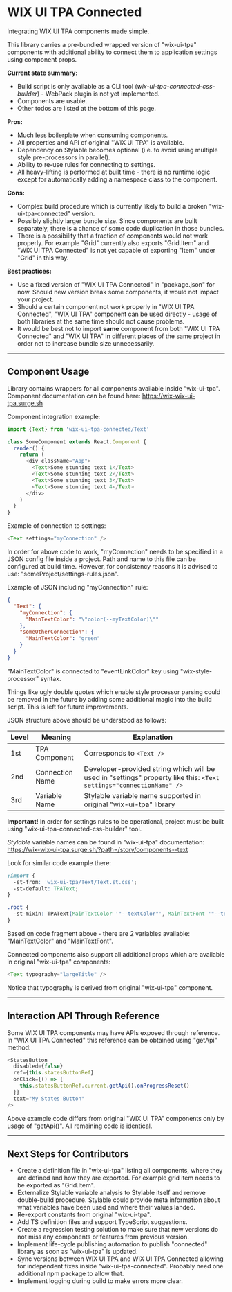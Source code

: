 # WIX UI TPA Connected

Integrating WIX UI TPA components made simple.

This library carries a pre-bundled wrapped version of "wix-ui-tpa" components with additional ability to connect them to application settings using component props.

**Current state summary:**

- Build script is only available as a CLI tool (_wix-ui-tpa-connected-css-builder_) - WebPack plugin is not yet implemented.
- Components are usable.
- Other todos are listed at the bottom of this page.

**Pros:**

- Much less boilerplate when consuming components.
- All properties and API of original "WIX UI TPA" is available.
- Dependency on Stylable becomes optional (i.e. to avoid using multiple style pre-processors in parallel).
- Ability to re-use rules for connecting to settings.
- All heavy-lifting is performed at built time - there is no runtime logic except for automatically adding a namespace class to the component.

**Cons:**

- Complex build procedure which is currently likely to build a broken "wix-ui-tpa-connected" version.
- Possibly slightly larger bundle size. Since components are built separately, there is a chance of some code duplication in those bundles.
- There is a possibility that a fraction of components would not work properly. For example "Grid" currently also exports "Grid.Item" and "WIX UI TPA Connected" is not yet capable of exporting "Item" under "Grid" in this way.

**Best practices:**

- Use a fixed version of "WIX UI TPA Connected" in "package.json" for now. Should new version break some components, it would not impact your project.
- Should a certain component not work properly in "WIX UI TPA Connected", "WIX UI TPA" component can be used directly - usage of both libraries at the same time should not cause problems.
- It would be best not to import **same** component from both "WIX UI TPA Connected" and "WIX UI TPA" in different places of the same project in order not to increase bundle size unnecessarily.

---

## Component Usage

Library contains wrappers for all components available inside "wix-ui-tpa". Component documentation can be found here:
https://wix-wix-ui-tpa.surge.sh

Component integration example:

```javascript
import {Text} from 'wix-ui-tpa-connected/Text'

class SomeComponent extends React.Component {
  render() {
    return (
      <div className="App">
        <Text>Some stunning text 1</Text>
        <Text>Some stunning text 2</Text>
        <Text>Some stunning text 3</Text>
        <Text>Some stunning text 4</Text>
      </div>
    )
  }
}
```

Example of connection to settings:

```JavaScript
<Text settings="myConnection" />
```

In order for above code to work, "myConnection" needs to be specified in a JSON config file inside a project. Path and name to this file can be configured at build time. However, for consistency reasons it is advised to use: "someProject/settings-rules.json".

Example of JSON including "myConnection" rule:

```json
{
  "Text": {
    "myConnection": {
      "MainTextColor": "\"color(--myTextColor)\""
    },
    "someOtherConnection": {
      "MainTextColor": "green"
    }
  }
}
```

"MainTextColor" is connected to "eventLinkColor" key using "wix-style-processor" syntax.

Things like ugly double quotes which enable style processor parsing could be removed in the future by adding some additional magic into the build script. This is left for future improvements.

JSON structure above should be understood as follows:

| Level | Meaning         | Explanation                                                                                                         |
| ----- | --------------- | ------------------------------------------------------------------------------------------------------------------- |
| 1st   | TPA Component   | Corresponds to `<Text />`                                                                                           |
| 2nd   | Connection Name | Developer-provided string which will be used in "settings" property like this: `<Text settings="connectionName" />` |
| 3rd   | Variable Name   | Stylable variable name supported in original "wix-ui-tpa" library                                                   |

**Important!** In order for settings rules to be operational, project must be built using "wix-ui-tpa-connected-css-builder" tool.

_Stylable_ variable names can be found in "wix-ui-tpa" documentation:
https://wix-wix-ui-tpa.surge.sh/?path=/story/components--text

Look for similar code example there:

```css
:import {
  -st-from: 'wix-ui-tpa/Text/Text.st.css';
  -st-default: TPAText;
}

.root {
  -st-mixin: TPAText(MainTextColor '"--textColor"', MainTextFont '"--textFont"');
}
```

Based on code fragment above - there are 2 variables available: "MainTextColor" and "MainTextFont".

Connected components also support all additional props which are available in original "wix-ui-tpa" components:

```javascript
<Text typography="largeTitle" />
```

Notice that typography is derived from original "wix-ui-tpa" component.

---

## Interaction API Through Reference

Some WIX UI TPA components may have APIs exposed through reference. In "WIX UI TPA Connected" this reference can be obtained using "getApi" method:

```javascript
<StatesButton
  disabled={false}
  ref={this.statesButtonRef}
  onClick={() => {
    this.statesButtonRef.current.getApi().onProgressReset()
  }}
  text="My States Button"
/>
```

Above example code differs from original "WIX UI TPA" components only by usage of "getApi()". All remaining code is identical.

---

## Next Steps for Contributors

- Create a definition file in "wix-ui-tpa" listing all components, where they are defined and how they are exported. For example grid item needs to be exported as "Grid.Item".
- Externalize Stylable variable analysis to Stylable itself and remove double-build procedure. Stylable could provide meta information about what variables have been used and where their values landed.
- Re-export constants from original "wix-ui-tpa".
- Add TS definition files and support TypeScript suggestions.
- Create a regression testing solution to make sure that new versions do not miss any components or features from previous version.
- Implement life-cycle publishing automation to publish "connected" library as soon as "wix-ui-tpa" is updated.
- Sync versions between WIX UI TPA and WIX UI TPA Connected allowing for independent fixes inside "wix-ui-tpa-connected". Probably need one additional npm package to allow that.
- Implement logging during build to make errors more clear.
